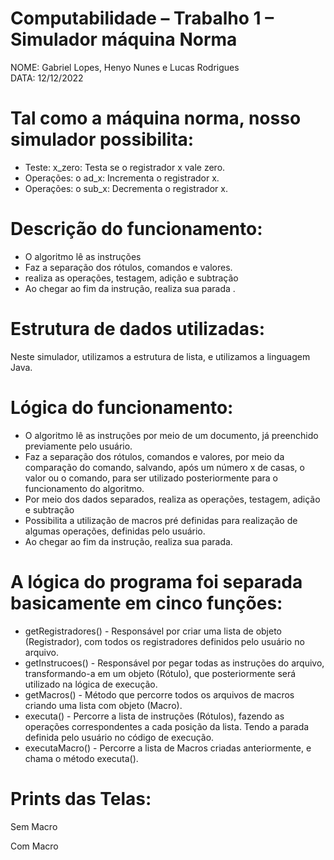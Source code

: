 
# Computabilidade – Trabalho 1 – Simulador máquina Norma

NOME: Gabriel Lopes, Henyo Nunes e Lucas Rodrigues  
DATA: 12/12/2022  


# Tal como a máquina norma, nosso simulador possibilita:
 - Teste: x_zero: Testa se o registrador x vale zero. 
 - Operações: o ad_x: Incrementa o registrador x.
 - Operações: o sub_x: Decrementa o registrador x. 

# Descrição do funcionamento:
- O algoritmo lê as instruções 
- Faz a separação dos rótulos, comandos e valores.
- realiza as operações, testagem, adição e subtração
- Ao chegar ao fim da instrução, realiza sua parada
.


# Estrutura de dados utilizadas:
Neste simulador, utilizamos a estrutura de lista, e utilizamos a linguagem Java.

# Lógica do funcionamento:
- O algoritmo lê as instruções por meio de um documento, já preenchido previamente pelo usuário.
- Faz a separação dos rótulos, comandos e valores, por meio da comparação do comando, salvando, após um número x de casas, o valor ou o comando, para ser utilizado posteriormente para o funcionamento do algoritmo.
- Por meio dos dados separados, realiza as operações, testagem, adição e subtração
- Possibilita a utilização de macros pré definidas para realização de algumas operações, definidas pelo usuário.
- Ao chegar ao fim da instrução, realiza sua parada.
# A lógica do programa foi separada basicamente em cinco funções:
- getRegistradores() - Responsável por criar uma lista de objeto (Registrador), com todos os registradores definidos pelo usuário no arquivo.
- getInstrucoes() - Responsável por pegar todas as instruções do arquivo, transformando-a em um objeto (Rótulo), que posteriormente será utilizado na lógica de execução.
- getMacros() - Método que percorre todos os arquivos de macros criando uma lista com objeto (Macro).
- executa() - Percorre a lista de instruções (Rótulos), fazendo as operações correspondentes a cada posição da lista. Tendo a parada definida pelo usuário no código de execução.
- executaMacro() - Percorre a lista de Macros criadas anteriormente, e chama o método executa().
# Prints das Telas:
Sem Macro			     


Com Macro

